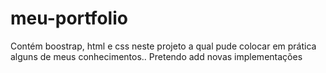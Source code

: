 # meu-portfolio
 
 Contém boostrap, html e css neste projeto a qual pude colocar em prática  alguns de meus conhecimentos.. Pretendo add novas  implementações
